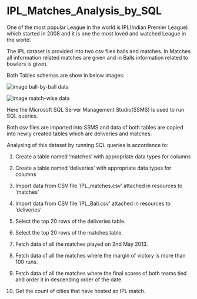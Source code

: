 # IPL_Matches_Analysis_by_SQL

One of the most popular League in the world is IPL(Indian Premier League) which started in 2008 and it is one the most loved and watched League in the world.

The IPL dataset is provided into two csv files balls and matches. In Matches all information related matches are given and in Balls information related to bowlers is given.

Both Tables schemas are show in below images:

![image](https://user-images.githubusercontent.com/92297330/179774863-3582ca15-81a1-42b1-8bc6-0326d9605236.png)
ball-by-ball data

![image](https://user-images.githubusercontent.com/92297330/179774988-4aa7dfe7-80cf-411a-bfcb-120b3e2637cb.png)
match-wise data

Here the Microsoft SQL Server Management Studio(SSMS) is used to run SQL queries.

Both csv files are imported into SSMS and data of both tables are copied into newly created tables which are deliveries and matches.

Analysing of this dataset by running SQL queries is accordance to:

1. Create a table named ‘matches’ with appropriate data types for columns

2. Create a table named ‘deliveries’ with appropriate data types for columns

3. Import data from CSV file ’IPL_matches.csv’ attached in resources to ‘matches’

4. Import data from CSV file ’IPL_Ball.csv’ attached in resources to ‘deliveries’

5. Select the top 20 rows of the deliveries table.

6. Select the top 20 rows of the matches table.

7. Fetch data of all the matches played on 2nd May 2013.

8. Fetch data of all the matches where the margin of victory is more than 100 runs.

9. Fetch data of all the matches where the final scores of both teams tied and order it in descending order of the date.

10. Get the count of cities that have hosted an IPL match.
